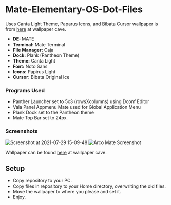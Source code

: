 # Mate-Elementary-OS-Dot-Files
Uses Canta Light Theme, Paparus Icons, and Bibata Cursor wallpaper is from [here](https://wallpapercave.com/w/wp4203643) at wallpaper cave.

+ **DE:** MATE
+ **Terminal:** Mate Terminal
+ **File Manager:** Caja
+ **Dock:** Plank (Pantheon Theme)
+ **Theme:** Canta Light
+ **Font:** Noto Sans
+ **Icons:** Papirus Light
+ **Cursor:** Bibata Original Ice

### Programs Used
+ Panther Launcher set to 5x3 (rowsXcolumns) using Dconf Editor
+ Vala Panel Appmenu Mate used for Global Application Menu 
+ Plank Dock set to the Pantheon theme 
+ Mate Top Bar set to 24px.

### Screenshots
![Screenshot at 2021-07-29 15-09-48](https://user-images.githubusercontent.com/20647749/127572650-47814b1a-1464-459e-85b2-9960b64c28a6.png)
![Arco Mate Screenshot](https://user-images.githubusercontent.com/20647749/127572817-29d60aad-ea28-4289-8e59-7832893ae7d5.png)

Wallpaper can be found [here](https://wallpapercave.com/w/wp4203643) at wallpaper cave.

## Setup
+ Copy repository to your PC.
+ Copy files in repository to your Home directory, overwriting the old files.
+ Move the wallpaper to where you please and set it.
+ Enjoy.
